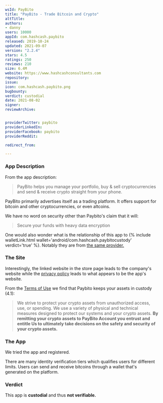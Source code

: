 ```yaml
---
wsId: PayBito
title: "PayBito - Trade Bitcoin and Crypto"
altTitle: 
authors:
- danny
users: 10000
appId: com.hashcash.paybito
released: 2019-10-24
updated: 2021-09-07
version: "2.2.4"
stars: 4.5
ratings: 250
reviews: 210
size: 6.4M
website: https://www.hashcashconsultants.com
repository: 
issue: 
icon: com.hashcash.paybito.png
bugbounty: 
verdict: custodial
date: 2021-08-02
signer: 
reviewArchive:


providerTwitter: paybito
providerLinkedIn: 
providerFacebook: paybito 
providerReddit: 

redirect_from:

---
```

### App Description
From the app description: 

> PayBito helps you manage your portfolio, buy & sell cryptocurrencies and send & receive crypto straight from your phone.

PayBito primarily advertises itself as a trading platform. It offers support for bitcoin and other cryptocurrencies, or even altcoins.

We have no word on security other than Paybito's claim that it will:

> Secure your funds with heavy data encryption 

One would also wonder what is the relationship of this app to {% include walletLink.html wallet='android/com.hashcash.paybitocustody' verdict='true' %}. Notably they are from [the same provider.](https://play.google.com/store/apps/developer?id=Hashcash+Consultants+LLC)

### The Site
Interestingly, the linked website in the store page leads to the company's website while the [privacy policy](https://www.paybito.com/privacy-policy/) leads to what appears to be the app's website.


From the [Terms of Use](https://www.paybito.com/terms-of-use/) we find that Paybito keeps your assets in custody (4.1):

> We strive to protect your crypto assets from unauthorized access, use, or spending. We use a variety of physical and technical measures designed to protect our systems and your crypto assets. **By remitting your crypto assets to PayBito Account you entrust and entitle Us to ultimately take decisions on the safety and security of your crypto assets.**

### The App
We tried the app and registered.

There are many identity verification tiers which qualifies users for different limits. Users can send and receive bitcoins through a wallet that's generated on the platform.

### Verdict
This app is **custodial** and thus **not verifiable.**
